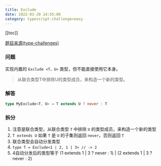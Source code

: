 ```yaml
---
title: Exclude
date: 2022-03-20 14:55:00
category: typescript-challenge>easy
---
```


[[toc]]

[题目来源(type-challenges)](https://github.com/type-challenges/type-challenges/blob/master/questions/18-easy-tuple-length/README.zh-CN.md)
### 问题
实现内置的 `Exclude <T，U>` 类型，但不能直接使用它本身。
>从联合类型T中排除U的类型成员，来构造一个新的类型。

### 解答

```typescript
type MyExclude<T, U> = T extends U ? never : T
```

### 拆分
1. 注意是联合类型，从联合类型 `T` 中排除 `U` 的类型成员，来构造一个新的类型
2. `T extends U` 如果 `T` 是 `U` 的子集则返回 `never`，否则返回 `T`
3. 联合类型会自动分发类型
4. `type T = Exclude<1 | 2, 1 | 3> // -> 2`
5. 4自动分发后的类型等于 (1 extends 1 | 3 ? never : 1) | (2 extends 1 | 3 ? never : 2)
